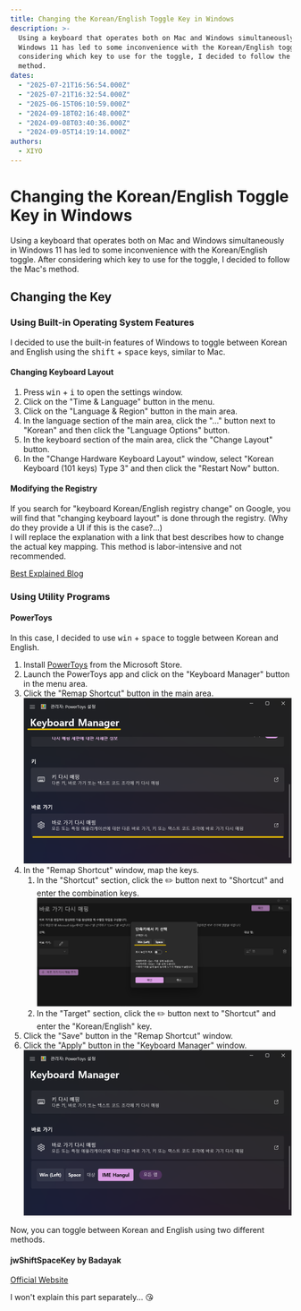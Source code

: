 ```yaml
---
title: Changing the Korean/English Toggle Key in Windows
description: >-
  Using a keyboard that operates both on Mac and Windows simultaneously in
  Windows 11 has led to some inconvenience with the Korean/English toggle. After
  considering which key to use for the toggle, I decided to follow the Mac's
  method.
dates:
  - "2025-07-21T16:56:54.000Z"
  - "2025-07-21T16:32:54.000Z"
  - "2025-06-15T06:10:59.000Z"
  - "2024-09-18T02:16:48.000Z"
  - "2024-09-08T03:40:36.000Z"
  - "2024-09-05T14:19:14.000Z"
authors:
  - XIYO
---
```

# Changing the Korean/English Toggle Key in Windows

Using a keyboard that operates both on Mac and Windows simultaneously in Windows 11 has led to some inconvenience with the Korean/English toggle. After considering which key to use for the toggle, I decided to follow the Mac's method.

## Changing the Key

### Using Built-in Operating System Features

I decided to use the built-in features of Windows to toggle between Korean and English using the <kbd>shift</kbd> + <kbd>space</kbd> keys, similar to Mac.

#### Changing Keyboard Layout

1. Press <kbd>win</kbd> + <kbd>i</kbd> to open the settings window.
2. Click on the "Time & Language" button in the menu.
3. Click on the "Language & Region" button in the main area.
4. In the language section of the main area, click the "..." button next to "Korean" and then click the "Language Options" button.
5. In the keyboard section of the main area, click the "Change Layout" button.
6. In the "Change Hardware Keyboard Layout" window, select "Korean Keyboard (101 keys) Type 3" and then click the "Restart Now" button.

#### Modifying the Registry

If you search for "keyboard Korean/English registry change" on Google, you will find that "changing keyboard layout" is done through the registry. (Why do they provide a UI if this is the case?...) \
I will replace the explanation with a link that best describes how to change the actual key mapping. This method is labor-intensive and not recommended.

[Best Explained Blog](https://lightinglife.tistory.com/entry/%EC%9C%88%EB%8F%84%EC%9A%B0%EC%97%90%EC%84%9C-%EB%A7%A5%EC%B2%98%EB%9F%BC-Capslock%EC%BA%A1%EC%8A%A4%EB%9D%BD%ED%82%A4%EB%A5%BC-%ED%95%9C%EC%98%81%ED%82%A4%EB%A1%9C-%EB%B3%80%EA%B2%BD%ED%95%98%EB%8A%94-%EB%B0%A9%EB%B2%95by-%EB%A0%88%EC%A7%80%EC%8A%A4%ED%8A%B8%EB%A6%AC-%ED%8E%B8%EC%A7%91#google_vignette)

### Using Utility Programs

#### PowerToys

In this case, I decided to use <kbd>win</kbd> + <kbd>space</kbd> to toggle between Korean and English.

1. Install [PowerToys](https://apps.microsoft.com/store/detail/XP89DCGQ3K6VLD?ocid=pdpshare) from the Microsoft Store.
2. Launch the PowerToys app and click on the "Keyboard Manager" button in the menu area.
3. Click the "Remap Shortcut" button in the main area.
   ![Remapping Shortcut in Keyboard Manager](./assets/changing-the-korean-english-switch-key-20240918110239147.png)
4. In the "Remap Shortcut" window, map the keys.
   1. In the "Shortcut" section, click the ✏️ button next to "Shortcut" and enter the combination keys.
      ![Using Windows Key and Space as Korean/English Toggle](./assets/changing-the-korean-english-switch-key-20240918110408909.png)
   2. In the "Target" section, click the ✏️ button next to "Shortcut" and enter the "Korean/English" key.
5. Click the "Save" button in the "Remap Shortcut" window.
6. Click the "Apply" button in the "Keyboard Manager" window.
   ![Korean/English Key Added](./assets/changing-the-korean-english-switch-key-20240918110510904.png)

Now, you can toggle between Korean and English using two different methods.

#### jwShiftSpaceKey by Badayak

[Official Website](https://badayak.com/entry/WinHanEng-jwShiftSpaceKey)

I won't explain this part separately... 😘

